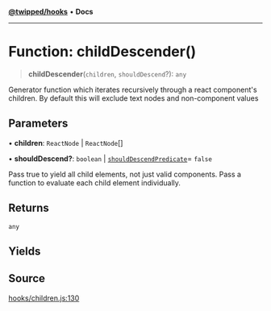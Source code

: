 [**@twipped/hooks**](../../README.md) • **Docs**

***

# Function: childDescender()

> **childDescender**(`children`, `shouldDescend`?): `any`

Generator function which iterates recursively through a react component's children.
By default this will exclude text nodes and non-component values

## Parameters

• **children**: `ReactNode` \| `ReactNode`[]

• **shouldDescend?**: `boolean` \| [`shouldDescendPredicate`](../type-aliases/shouldDescendPredicate.md)= `false`

Pass true to yield all child elements,
not just valid components. Pass a function to evaluate each child element individually.

## Returns

`any`

## Yields

## Source

[hooks/children.js:130](https://github.com/Twipped/hooks/blob/main/hooks/children.js#L130)

